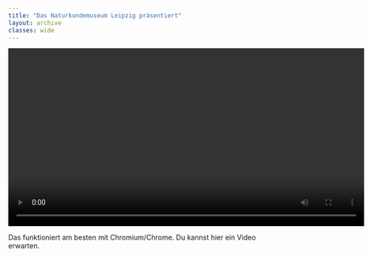 ```yaml
---
title: "Das Naturkundemuseum Leipzig präsentiert"
layout: archive
classes: wide
---
```

<div class="yt">
  <video id="theplayer" autoplay="autoplay" height="360px" controls="controls">
    <source id="mediasource" type="video/mp4">
      <p>Schade!</p>
      Dein Browser unterstützt leider keine Videowiedergabe.
  </video>
  <p>Das funktioniert am besten mit Chromium/Chrome. Du kannst hier ein Video erwarten.</p>
</div>
<script>
    var player = document.getElementById("theplayer");
    var urlParams;
    (window.onpopstate = function () {
        var match,
            pl     = /\+/g,  // Regex for replacing addition symbol with a space
            search = /([^&=]+)=?([^&]*)/g,
            decode = function (s) { return decodeURIComponent(s.replace(pl, " ")); },
            query  = window.location.search.substring(1);

        urlParams = {};
        while (match = search.exec(query))
        urlParams[decode(match[1])] = decode(match[2]);
    })();
    player.src = "https://world.naturkunde.museum/movies/"+urlParams["media"];
    player.focus();
    player.onloadeddata = function() {
        player.play();
    };
    document.getElementById("mediasource").play();
    player.load();
</script>
